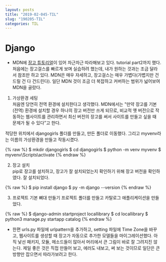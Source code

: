 ```yaml
---
layout: posts
title: "2019-02-045-TIL"
slug: "190205-TIL"
categories: TIL
---
```


# Django

* MDN에 [장고 튜토리얼]이 있어 차근차근 따라해보고 있다. tutorial part2까지 했다. 처음에는 장고걸스를 빠르게 보며 실습하려 했는데, 내가 원하는 것과는 조금 달라서 참조만 하고 있다. MDN은 매우 자세하고, 장고걸스는 매우 가볍다(가볍지만 건드릴 건 다 건드린다). 일단 MDN 것이 조금 더 복잡하고 커버하는 범위가 넓어보여 MDN을 골랐다. 

1. 가상환경 세팅  
처음엔 당연히 전역 환경에 설치한다고 생각했다. MDN에서는 "만약 장고를 기본(전역) 환경에 설치할 경우 하나의 장고 버전만 쓰게 되므로, 비교적 옛 버전으로 작동하는 웹사이트를 관리하면서 최신 버전의 장고를 써서 사이트를 만들고 싶을 때 문제가 될 수 있다"고 한다. 

적당한 위치에서 djangogirls 폴더를 만들고, 만든 폴더로 이동했다. 그리고 myvenv라는 이름의 가상환경을 만들고 작동시켰다. 

{% raw %}
$ mkdir djangogirls
$ cd djangogirls
$ python -m venv myvenv
$ myvenv\Scripts\activate
{% endraw %}


2. 장고 설치  
pip로 장고를 설치하고, 장고가 잘 설치되었는지 확인하기 위해 장고 버전을 확인하였다. 잘 설치되었다. 

{% raw %}
$ pip install django
$ py -m django --version
{% endraw %}

3. 프로젝트 기본 뼈대 만들기
프로젝트 폴더를 만들고 카탈로그 애플리케이션을 만들었다.

{% raw %}
$ django-admin startproject locallibrary
$ cd locallibrary
$ python3 manage.py startapp catalog
{% endraw %}

* 한편 urls.py 파일에 urlpattern을 추가하고, setting 파일에 Time Zone을 바꾸고, 웹사이트를 생성할 때 장고가 자동으로 추가한 모델들을 마이그레이션했다. 아직 낯선 패키지, 모듈, 메소드들이 많아서 머리에서 큰 그림이 바로 잘 그려지진 않는다. 제일 좋은 것은 직접 만들어 보고, 에러도 내보고, 써 보는 것이므로 일단은 큰 방향만 잡으면서 따라가보려고 한다. 


[장고 튜토리얼]: https://developer.mozilla.org/ko/docs/Learn/Server-side/Django "장고 튜토리얼"